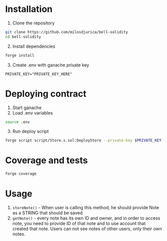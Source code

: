 # Installation

1. Clone the repository

```bash
git clone https://github.com/milosdjurica/bell-solidity
cd bell-solidity
```

2. Install dependencies

```bash
forge install
```

3. Create .env with ganache private key

```
PRIVATE_KEY="PRIVATE_KEY_HERE"
```

# Deploying contract

1. Start ganache
2. Load .env variables

```bash
source .env
```

3. Run deploy script

```bash
forge script script/Store.s.sol:DeployStore --private-key $PRIVATE_KEY --rpc-url http://127.0.0.1:7545 --broadcast

```

# Coverage and tests

```bash
forge coverage
```

# Usage

1. `storeNote()` - When user is calling this method, he should provide Note as a STRING that should be saved
2. `getNote()` - every note has its own ID and owner, and in order to access note, you need to provide ID of that note and to use account that created that note. Users can not see notes of other users, only their own notes.
